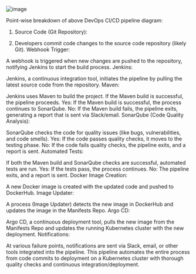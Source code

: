 ![image](https://github.com/user-attachments/assets/f11efc91-c898-443b-a9e7-d6342821f8f0)


Point-wise breakdown of above DevOps CI/CD pipeline diagram:

1. Source Code (Git Repository):

2. Developers commit code changes to the source code repository (likely Git).
Webhook Trigger:

A webhook is triggered when new changes are pushed to the repository, notifying Jenkins to start the build process.
Jenkins:

Jenkins, a continuous integration tool, initiates the pipeline by pulling the latest source code from the repository.
Maven:

Jenkins uses Maven to build the project. If the Maven build is successful, the pipeline proceeds.
Yes: If the Maven build is successful, the process continues to SonarQube.
No: If the Maven build fails, the pipeline exits, generating a report that is sent via Slack/email.
SonarQube (Code Quality Analysis):

SonarQube checks the code for quality issues (like bugs, vulnerabilities, and code smells).
Yes: If the code passes quality checks, it moves to the testing phase.
No: If the code fails quality checks, the pipeline exits, and a report is sent.
Automated Tests:

If both the Maven build and SonarQube checks are successful, automated tests are run.
Yes: If the tests pass, the process continues.
No: The pipeline exits, and a report is sent.
Docker Image Creation:

A new Docker image is created with the updated code and pushed to DockerHub.
Image Updater:

A process (Image Updater) detects the new image in DockerHub and updates the image in the Manifests Repo.
Argo CD:

Argo CD, a continuous deployment tool, pulls the new image from the Manifests Repo and updates the running Kubernetes cluster with the new deployment.
Notifications:

At various failure points, notifications are sent via Slack, email, or other tools integrated into the pipeline.
This pipeline automates the entire process from code commits to deployment on a Kubernetes cluster with thorough quality checks and continuous integration/deployment.

